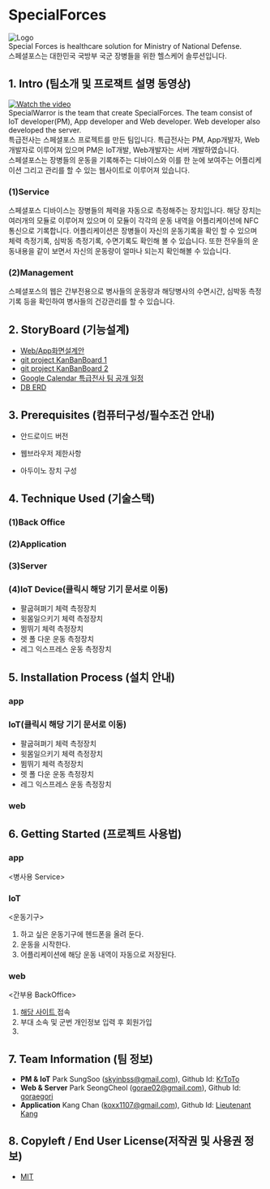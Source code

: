 # SpecialForces
![Logo](https://logosbynick.com/wp-content/uploads/2018/03/final-logo-example.png)</br>
Special Forces is healthcare solution for Ministry of National Defense.</br>
스페셜포스는 대한민국 국방부 국군 장병들을 위한 헬스케어 솔루션입니다.

## 1. Intro (팀소개 및 프로잭트 설명 동영상)
[![Watch the video](https://img.youtube.com/vi/LjX3eVQdIyk/0.jpg)](https://www.youtube.com/watch?time_continue=117&v=LjX3eVQdIyk)</br>
SpecialWarror is the team that create SpecialForces. The team consist of IoT developer(PM), App developer and Web developer. Web developer also developed the server.
</br>
특급전사는 스페셜포스 프로젝트를 만든 팀입니다. 특급전사는 PM, App개발자, Web개발자로 이루어져 있으며 PM은 IoT개발, Web개발자는 서버 개발하였습니다.
</br>
스페셜포스는 장병들의 운동을 기록해주는 디바이스와 이를 한 눈에 보여주는 어플리케이션 그리고 관리를 할 수 있는 웹사이트로 이루어져 있습니다.

### (1)Service
스페셜포스 디바이스는 장병들의 체력을 자동으로 측정해주는 장치입니다. 해당 장치는 여러개의 모듈로 이루어져 있으며 이 모듈이 각각의 운동 내역을 어플리케이션에 NFC 통신으로 기록합니다. 어플리케이션은 장병들이 자신의 운동기록을 확인 할 수 있으며 체력 측정기록, 심박동 측정기록, 수면기록도 확인해 볼 수 있습니다. 또한 전우들의 운동내용을 같이 보면서 자신의 운동량이 얼마나 되는지 확인해볼 수 있습니다.

### (2)Management
스페셜포스의 웹은 간부전용으로 병사들의 운동량과 해당병사의 수면시간, 심박동 측정기록 등을 확인하여 병사들의 건강관리를 할 수 있습니다.

## 2. StoryBoard (기능설계)
- <a href = "https://docs.google.com/presentation/d/1y2Pu0RgSUVKd3x4ULOtYEjo13R1m0j6FjGWLmiCoR_Y/edit?usp=sharing"> Web/App화면설계안 </a>
- <a href = "https://github.com/orgs/SpecailForces/projects/1"> git project KanBanBoard 1 </a>
- <a href = "https://github.com/osamhack2020/App_SpecialForces_SpecialWarrior/projects/2"> git project KanBanBoard 2 </a>
- <a href = "https://calendar.google.com/calendar/u/0?cid=OG1yZ3FhYTI5MTMwN2FldTZucDdvbXEwcmNAZ3JvdXAuY2FsZW5kYXIuZ29vZ2xlLmNvbQ"> Google Calendar 특급전사 팀 공개 일정 </a>
- <a href = "https://www.erdcloud.com/d/x3pmnS3jFMrxiPcaW"> DB ERD </a>

## 3. Prerequisites (컴퓨터구성/필수조건 안내)
- 안드로이드 버전

- 웹브라우저 제한사항

- 아두이노 장치 구성


## 4. Technique Used (기술스택)
### (1)Back Office

### (2)Application

### (3)Server

### (4)IoT Device(클릭시 해당 기기 문서로 이동)
- 팔굽혀펴기 체력 측정장치
- 윗몸일으키기 체력 측정장치
- 뜀뛰기 체력 측정장치
- 렛 폴 다운 운동 측정장치
- 레그 익스프레스 운동 측정장치

## 5. Installation Process (설치 안내)

### app

### IoT(클릭시 해당 기기 문서로 이동)
- 팔굽혀펴기 체력 측정장치
- 윗몸일으키기 체력 측정장치
- 뜀뛰기 체력 측정장치
- 렛 폴 다운 운동 측정장치
- 레그 익스프레스 운동 측정장치

### web

## 6. Getting Started (프로젝트 사용법)
### app
<병사용 Service>

### IoT
<운동기구>

1. 하고 싶은 운동기구에 헨드폰을 올려 둔다.
2. 운동을 시작한다.
3. 어플리케이션에 해당 운동 내역이 자동으로 저장된다.

### web

<간부용 BackOffice>

1. <a href = "https://osamhack2020.github.io/Web_SpecialForces_SpecialWarrior
"> 해당 사이트 </a> 접속
2. 부대 소속 및 군번 개인정보 입력 후 회원가입
3. 


## 7. Team Information (팀 정보)
- <b>PM & IoT</b> Park SungSoo (skyinbss@gmail.com), Github Id: <a href = "https://github.com/Moerai">KrToTo</a>
- <b>Web & Server</b> Park SeongCheol (gorae02@gmail.com), Github Id: <a href = "https://github.com/goraegori">goraegori</a>
- <b>Application</b> Kang Chan (koxx1107@gmail.com), Github Id: <a href = "https://github.com/LieutenantKang">Lieutenant Kang</a>

## 8. Copyleft / End User License(저작권 및 사용권 정보)
 * [MIT](https://github.com/osam2020-WEB/Sample-ProjectName-TeamName/blob/master/license.md)
